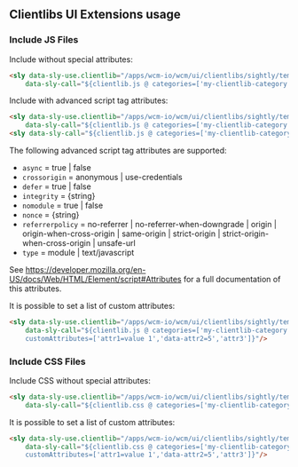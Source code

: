 ## Clientlibs UI Extensions usage

### Include JS Files

Include without special attributes:

```html
<sly data-sly-use.clientlib="/apps/wcm-io/wcm/ui/clientlibs/sightly/templates/clientlib.html"
    data-sly-call="${clientlib.js @ categories=['my-clientlib-category']}"/>
```

Include with advanced script tag attributes:

```html
<sly data-sly-use.clientlib="/apps/wcm-io/wcm/ui/clientlibs/sightly/templates/clientlib.html"
    data-sly-call="${clientlib.js @ categories=['my-clientlib-category'],async=true,type='module'}"/>
<sly data-sly-call="${clientlib.js @ categories=['my-clientlib-category-2'],defer=true,nomodule=true}"/>
```

The following advanced script tag attributes are supported:

* `async` = true | false
* `crossorigin` = anonymous | use-credentials
* `defer` = true | false
* `integrity` = {string}
* `nomodule` = true | false
* `nonce` = {string}
* `referrerpolicy` = no-referrer | no-referrer-when-downgrade | origin | origin-when-cross-origin | same-origin | strict-origin | strict-origin-when-cross-origin | unsafe-url
* `type` = module | text/javascript

See https://developer.mozilla.org/en-US/docs/Web/HTML/Element/script#Attributes for a full documentation of this attributes.

It is possible to set a list of custom attributes:

```html
<sly data-sly-use.clientlib="/apps/wcm-io/wcm/ui/clientlibs/sightly/templates/clientlib.html"
    data-sly-call="${clientlib.js @ categories=['my-clientlib-category'],
    customAttributes=['attr1=value 1','data-attr2=5','attr3']}"/>
```


### Include CSS Files

Include CSS without special attributes:

```html
<sly data-sly-use.clientlib="/apps/wcm-io/wcm/ui/clientlibs/sightly/templates/clientlib.html"
    data-sly-call="${clientlib.css @ categories=['my-clientlib-category']}"/>
```

It is possible to set a list of custom attributes:

```html
<sly data-sly-use.clientlib="/apps/wcm-io/wcm/ui/clientlibs/sightly/templates/clientlib.html"
    data-sly-call="${clientlib.css @ categories=['my-clientlib-category'],
    customAttributes=['attr1=value 1','data-attr2=5','attr3']}"/>
```
